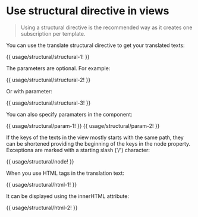 <!-- ======================================================================
--- Search engine
title:          Structural directive
keywords:       structural, directive
description:    Use structural directive in views.
--- Menu system
order:          20
text:           Structural directive
hidden:         false
umbel:          false
--- Page properties
id:             
document:       
layout:         layout-2-left
$-left:         #side-menu
searchable:     true
--- Side menu
side-menu-root:     /translation
side-menu-header:   Translation
side-menu-top:      
side-menu-depth:    2
======================================================================= -->

# Use structural directive in views

> Using a structural directive is the recommended way as it creates one
> subscription per template.

You can use the translate structural directive to get your translated texts:

{{ usage/structural/structural-1! }}

The parameters are optional. For example:

{{ usage/structural/structural-2! }}

Or with parameter:

{{ usage/structural/structural-3! }}

You can also specify paramaters in the component:

{{ usage/structural/param-1! }}
{{ usage/structural/param-2! }}

If the keys of the texts in the view mostly starts with the same path, they
can be shortened providing the beginning of the keys in the node property.
Exceptiona are marked with a starting slash ('/') character:

{{ usage/structural/node! }}

When you use HTML tags in the translation text:

{{ usage/structural/html-1! }}

It can be displayed using the innerHTML attribute:

{{ usage/structural/html-2! }}
